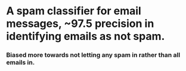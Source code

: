 # A spam classifier for email messages, ~97.5 precision in identifying emails as not spam.  
### Biased more towards not letting any spam in rather than all emails in.